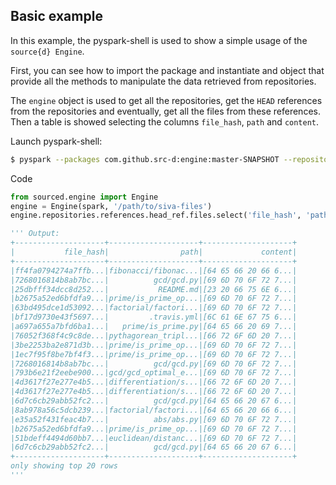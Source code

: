 ## Basic example

In this example, the pyspark-shell is used to show a simple usage of the `source{d} Engine`.

First, you can see how to import the package and instantiate and object that provide all the methods to manipulate the data retrieved from repositories.

The `engine` object is used to get all the repositories, get the `HEAD` references from the repositories and eventually, get all the files from these references. Then a table is showed selecting the columns `file_hash`, `path` and `content`.

Launch pyspark-shell:
```sh
$ pyspark --packages com.github.src-d:engine:master-SNAPSHOT --repositories https://jitpack.io
```

Code
```python
from sourced.engine import Engine
engine = Engine(spark, '/path/to/siva-files')
engine.repositories.references.head_ref.files.select('file_hash', 'path', 'content').show()

''' Output:
+--------------------+--------------------+--------------------+
|           file_hash|                path|             content|
+--------------------+--------------------+--------------------+
|ff4fa0794274a7ffb...|fibonacci/fibonac...|[64 65 66 20 66 6...|
|7268016814b8ab7bc...|          gcd/gcd.py|[69 6D 70 6F 72 7...|
|25dbfff34dcc8d252...|           README.md|[23 20 66 75 6E 6...|
|b2675a52ed6bfdfa9...|prime/is_prime_op...|[69 6D 70 6F 72 7...|
|63bd495dce1d53092...|factorial/factori...|[69 6D 70 6F 72 7...|
|bf17d9730e43f5697...|         .travis.yml|[6C 61 6E 67 75 6...|
|a697a655a7bfd6ba1...|   prime/is_prime.py|[64 65 66 20 69 7...|
|76052f368f4c9c8de...|pythagorean_tripl...|[66 72 6F 6D 20 7...|
|3be2253ba2e871d3b...|prime/is_prime_op...|[69 6D 70 6F 72 7...|
|1ec7f95f8be7bf4f3...|prime/is_prime_op...|[69 6D 70 6F 72 7...|
|7268016814b8ab7bc...|          gcd/gcd.py|[69 6D 70 6F 72 7...|
|793b6e21f2eebe900...|gcd/gcd_optimal_e...|[69 6D 70 6F 72 7...|
|4d3617f27e277e4b5...|differentiation/s...|[66 72 6F 6D 20 7...|
|4d3617f27e277e4b5...|differentiation/s...|[66 72 6F 6D 20 7...|
|6d7c6cb29abb52fc2...|          gcd/gcd.py|[64 65 66 20 67 6...|
|8ab978a56c5dcb239...|factorial/factori...|[64 65 66 20 66 6...|
|e35a52f431feac4b7...|          abs/abs.py|[69 6D 70 6F 72 7...|
|b2675a52ed6bfdfa9...|prime/is_prime_op...|[69 6D 70 6F 72 7...|
|51bdeff4494d60bb7...|euclidean/distanc...|[69 6D 70 6F 72 7...|
|6d7c6cb29abb52fc2...|          gcd/gcd.py|[64 65 66 20 67 6...|
+--------------------+--------------------+--------------------+
only showing top 20 rows
'''
```
